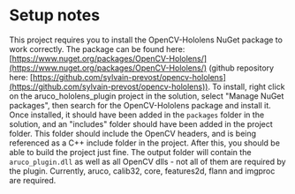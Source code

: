 # Setup notes

This project requires you to install the OpenCV-Hololens NuGet package to work correctly.
The package can be found here: [https://www.nuget.org/packages/OpenCV-Hololens/](https://www.nuget.org/packages/OpenCV-Hololens/) (github repository here: [https://github.com/sylvain-prevost/opencv-hololens](https://github.com/sylvain-prevost/opencv-hololens)).
To install, right click on the aruco_hololens_plugin project in the solution, select "Manage NuGet packages", then search for the OpenCV-Hololens package and install it.
Once installed, it should have been added in the `packages` folder in the solution, and an "includes" folder should have been added in the project folder. This folder should include the OpenCV headers, and is being referenced as a C++ include folder in the project.
After this, you should be able to build the project just fine. The output folder will contain the `aruco_plugin.dll` as well as all OpenCV dlls - not all of them are required by the plugin. Currently, aruco, calib32, core, features2d, flann and imgproc are required.